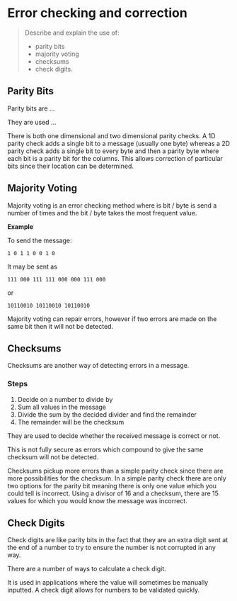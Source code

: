 # Error checking and correction

> Describe and explain the use of:
> * parity bits
> * majority voting
> * checksums
> * check digits.

## Parity Bits

Parity bits are ...

They are used ...

There is both one dimensional and two dimensional parity checks. 
A 1D parity check adds a single bit to a message (usually one byte) whereas a 2D parity check adds a single bit to every byte and then a parity byte where each bit is a parity bit for the columns. 
This allows correction of particular bits since their location can be determined.

## Majority Voting

Majority voting is an error checking method where is bit / byte is send a number of times and the bit / byte takes the most frequent value. 

**Example**

To send the message:
``` 
1 0 1 1 0 0 1 0
```

It may be sent as
```
111 000 111 111 000 000 111 000
```
or
```
10110010 10110010 10110010
```

Majority voting can repair errors, however if two errors are made on the same bit then it will not be detected.

## Checksums

Checksums are another way of detecting errors in a message.

### Steps

1. Decide on a number to divide by
2. Sum all values in the message
3. Divide the sum by the decided divider and find the remainder
4. The remainder will be the checksum 

They are used to decide whether the received message is correct or not.

This is not fully secure as errors which compound to give the same checksum will not be detected.

Checksums pickup more errors than a simple parity check since there are more possibilities for the checksum. In a simple parity check there are only two options for the parity bit meaning there is only one value which you could tell is incorrect. 
Using a divisor of 16 and a checksum, there are 15 values for which you would know the message was incorrect.

## Check Digits

Check digits are like parity bits in the fact that they are an extra digit sent at the end of a number to try to ensure the number is not corrupted in any way.

There are a number of ways to calculate a check digit.

It is used in applications where the value will sometimes be manually inputted. A check digit allows for numbers to be validated quickly.

